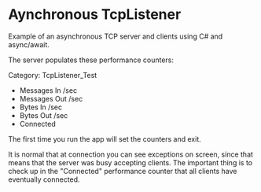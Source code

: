 Aynchronous TcpListener
======================

Example of an asynchronous TCP server and clients using C# and async/await.

The server populates these performance counters:

Category: TcpListener_Test
 * Messages In /sec
 * Messages Out /sec
 * Bytes In /sec
 * Bytes Out /sec
 * Connected
 
The first time you run the app will set the counters and exit.
 
It is normal that at connection you can see exceptions on screen, since that means that the server was busy accepting clients. The important thing is to check up in the "Connected" performance counter that all clients have eventually connected.
